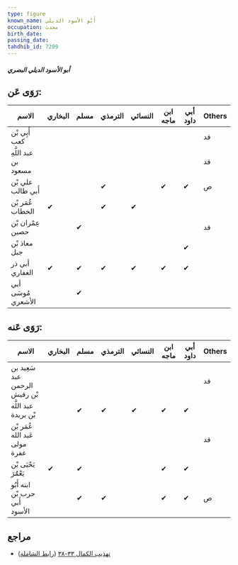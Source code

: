```yaml
---
type: figure
known_name: أَبُو الأسود الديلي
occupation: محدث
birth_date:
passing_date:
tahdhib_id: 7209
---
```

##### أبو الأسود الديلي البصري

## رَوَى عَن:
| الاسم                | البخاري | مسلم | الترمذي | النسائي | ابن ماجه | أبي داود | Others |
| -------------------- | ------- | ---- | ------- | ------- | -------- | -------- | ------ |
| أَبِي بْن كعب        |         |      |         |         |          |          | قد     |
| عبد اللَّهِ بن مسعود |         |      |         |         |          |          | قد     |
| علي بْن أَبي طالب    |         |      | ✔       |         | ✔        | ✔        | ص      |
| عُمَر بْن الخطاب     | ✔       |      | ✔       | ✔       |          |          |        |
| عِمْران بْن حصين     |         | ✔    |         |         |          |          | قد     |
| معاذ بْن جبل         |         |      |         |         |          | ✔        |        |
| أبي ذر الغفاري       | ✔       | ✔    | ✔       | ✔       | ✔        | ✔        |        |
| أبي مُوسَى الأشعري   |         | ✔    |         |         |          |          |        |
## رَوَى عَنه:
| الاسم                          | البخاري | مسلم | الترمذي | النسائي | ابن ماجه | أبي داود | Others |
| ------------------------------ | ------- | ---- | ------- | ------- | -------- | -------- | ------ |
| سَعِيد بن عبد الرحمن بْن رقيش  |         |      |         |         |          |          | قد     |
| عبد اللَّه بْن بريدة           |         | ✔    | ✔       | ✔       | ✔        | ✔        |        |
| عُمَر بْن عَبد الله مولى غفرة  |         |      |         |         |          |          | قد     |
| يَحْيَى بْن يَعْمَُرَ          | ✔       | ✔    |         |         | ✔        | ✔        |        |
| ابنه أَبُو حرب بْن أَبي الأسود |         | ✔    | ✔       |         | ✔        | ✔        | ص      |
## مراجع
- [تهذيب الكمال ٣٣-٣٨](obsidian://open?vault=Tahdhib-al-Kamal&file=Figures/٧٢٠٩-أبو%20الأسود%20الديلي%20البصري) ([رابط الشاملة](https://shamela.ws/book/3722/17709))